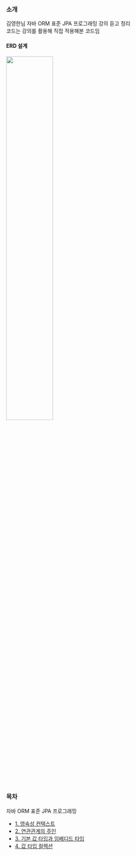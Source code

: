### 소개
김영한님 자바 ORM 표준 JPA 프로그래밍 강의 듣고 정리</br>
코드는 강의를 활용해 직접 적용해본 코드임

#### ERD 설계
<img src="https://user-images.githubusercontent.com/88755733/186332275-2eda87f9-af36-4678-9540-2615984d69a1.png" width="50%">




### 목차
자바 ORM 표준 JPA 프로그래밍</br>
* [1. 영속성 컨텍스트](https://abcdefgh123123.tistory.com/465)
* [2. 연관관계의 주인](https://abcdefgh123123.tistory.com/472)
* [3. 기본 값 타입과 임베디드 타입](https://abcdefgh123123.tistory.com/478)
* [4. 값 타입 컬렉션](https://abcdefgh123123.tistory.com/479)
